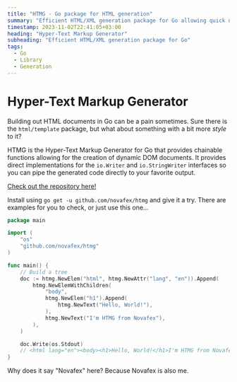 ```yaml
---
title: "HTMG - Go package for HTML generation"
summary: "Efficient HTML/XML generation package for Go allowing quick development of documents"
timestamp: 2023-11-02T22:41:05+03:00
heading: "Hyper-Text Markup Generator"
subheading: "Efficient HTML/XML generation package for Go"
tags:
  - Go
  - Library
  - Generation
---
```

# Hyper-Text Markup Generator

Building out HTML documents in Go can be a pain sometimes. Sure there is the
`html/template` package, but what about something with a bit more *style* to it?

HTMG is the Hyper-Text Markup Generator for Go that provides chainable functions
allowing for the creation of dynamic DOM documents. It provides direct
implementations for the `io.Writer` and `io.StringWriter` interfaces so you can
pipe the generated code directly to your favorite output.

[Check out the repository here!](https://github.com/novafex/htmg)

Install using `go get -u github.com/novafex/htmg` and give it a try. There are
examples for you to check, or just use this one...

```go
package main

import (
	"os"
	"github.com/novafex/htmg"
)

func main() {
	// Build a tree
	doc := htmg.NewElem("html", htmg.NewAttr("lang", "en")).Append(
		htmg.NewElemWithChildren(
			"body",
			htmg.NewElem("h1").Append(
				htmg.NewText("Hello, World!"),
			),
			htmg.NewText("I'm HTMG from Novafex"),
		),
	)

	doc.Write(os.Stdout)
	// <html lang="en"><body><h1>Hello, World!</h1>I'm HTMG from Novafex</body></html>
}
```

Why does it say "Novafex" here? Because Novafex is also me.
